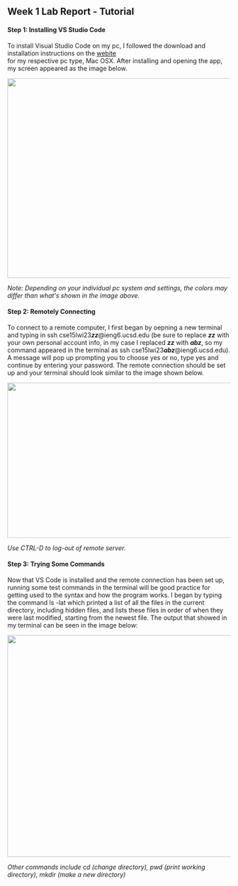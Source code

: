 ## Week 1 Lab Report - Tutorial
#### Step 1: Installing VS Studio Code

To install Visual Studio Code on my pc, I followed the download and installation instructions on the [webite](https://code.visualstudio.com/)<br> for my respective pc type, Mac OSX. After installing and opening the app, my screen appeared as the image below.

<img src="https://user-images.githubusercontent.com/122492769/212769126-217d0366-4c32-4f23-971b-5ad573bade15.png" width="600" height="450">

*Note: Depending on your individual pc system and settings, the colors may differ than what's shown in the image above.*

#### Step 2: Remotely Connecting

To connect to a remote computer, I first began by oepning a new terminal and typing in ssh cse15lwi23***zz***@ieng6.ucsd.edu (be sure to replace ***zz*** with your own personal account info, in my case I replaced ***zz*** with ***abz***, so my command appeared in the terminal as ssh cse15lwi23***abz***@ieng6.ucsd.edu). A message will pop up prompting you to choose yes or no, type yes and continue by entering your password. The remote connection should be set up and your terminal should look similar to the image shown below.

<img src="https://user-images.githubusercontent.com/122492769/212771833-25ebbe7f-d232-4de5-99fd-21583e655515.png" width="700" height="350">

*Use CTRL-D to log-out of remote server.*

#### Step 3: Trying Some Commands

Now that VS Code is installed and the remote connection has been set up, running some test commands in the terminal will be good practice for getting used to the syntax and how the program works. I began by typing the command ls -lat which printed a list of all the files in the current directory, including hidden files, and lists these files in order of when they were last modified, starting from the newest file. The output that showed in my terminal can be seen in the image below:

<img src="https://user-images.githubusercontent.com/122492769/212773776-dc10bef7-9528-44ce-a985-fb83c61d8522.png" width="600" height="500">

*Other commands include cd (change directory), pwd (print working directory), mkdir (make a new directory)*




